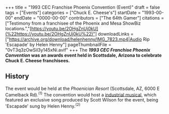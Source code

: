 +++
title = "1993 CEC Franchise Phoenix Convention (Event)"
draft = false
tags = ["Events"]
categories = ["Chuck E. Cheese's"]
startDate = "1993-00-00"
endDate = "0000-00-00"
contributors = ["The 64th Gamer"]
citations = ["Testimony from a franchisee of the Phoenix and Mesa ShowBiz locations.","[https://youtu.be/2OHgZnUj0kU](%22https://youtu.be/2OHgZnUj0kU%22)"]
downloadLinks = ["https://archive.org/download/helenhenny/IMG_7823.mp4|Audio Rip 'Escapade' by Helen Henny"]
pageThumbnailFile = "0vT3q3zOwSil3y145xNi.avif"
+++
The ***1993 CEC Franchise Phoenix Convention* was an awards event held in Scottsdale, Arizona to celebrate Chuck E. Cheese franchisees.**

## History

The event would be held at the *Phoenician Resort* (Scottsdale, AZ, 6000 E Camelback Rd).<sup>(1)</sup>
The convention would host a [industrial musical](https://en.wikipedia.org/wiki/Industrial_musical), which featured an exclusive song produced by Scott Wilson for the event, being 'Escapade' sung by Helen Henny.<sup>(2)</sup>
